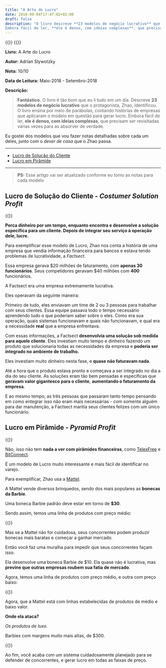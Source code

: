 ```yaml
---
title: "A Arte do Lucro"
date: 2018-09-04T17:47:02+02:00
draft: false
description: "O livro descreve **23 modelos de negócio lucrativo** que o protagonista, Zhao, identificou. Ensina por meio de parábolas, contando histórias de empresas que aplicaram o modelo em questão para gerar lucro.
Embora fácil de ler, **ele é denso, com ideias complexas**, que precisam ser revisitadas várias vezes para as absorver de verdade."
---
```


{{<chart-script>}}
{{<rough-script>}}

**Livro:** A Arte do Lucro

**Autor:** Adrian Slywotzky

**Nota:** 10/10

**Data de Leitura:** Maio-2018 - Setembro-2018

**Descrição:** 

>**Fantástico.** O livro é tão bom que eu li tudo em um dia.
Descreve **23 modelos de negócio lucrativo** que o protagonista, Zhao, identificou. O livro ensina por meio de parábolas, contando histórias de empresas que aplicaram o modelo em questão para gerar lucro.
Embora fácil de ler, **ele é denso, com ideias complexas**, que precisam ser revisitadas várias vezes para as absorver de verdade.

Eu gostei dos modelos que vou fazer notas detalhadas sobre cada um deles, junto com o *dever de casa* que o Zhao passa.

---
- [Lucro de Solução do Cliente](#lucro-de-solução-do-cliente-costumer-solution-profit)
- [Lucro em Pirâmide](#lucro-em-pirâmide-pyramid-profit)

---
 
>**PS:** Esse artigo vai ser atualizado conforme eu tomo as notas para cada modelo

## Lucro de Solução do Cliente - *Costumer Solution Profit*

{{<chart data="[0, -30, -60, -70, -60, -30, 20, 80, 120, 145, 155, 155]" title="Costumer Solution Profit" height="400px" id="costumer-solution-profit-0">}}

**Perca dinheiro por um tempo, enquanto encontra e desenvolve a solução específica para um cliente. Depois de integrar seu serviço à operação dele, lucre.** 

Para exemplificar esse modelo de Lucro, Zhao nos conta a história de uma empresa que vendia informação financeira para bancos e estava tendo problemas de lucratividade, a *Factsect*. 

Essa empresa gerava $20 milhões  de faturamento, com **apenas 30 funcionários**. Seus competidores geravam $40 milhões com **400** funcionários.

A Factsect era uma empresa extremamente lucrativa.

Eles operavam da seguinte maneira:

Primeiro de tudo, eles enviavam um time de 2 ou 3 pessoas para trabalhar com seus clientes. Essa equipe passava todo o tempo necessário aprendendo tudo o que poderiam saber sobre o eles. Como era sua operação, quais sistemas funcionavam e quais não funcionavam, e qual era a necessidade **real** que a empresa enfrentava. 

Com essas informações, a Factsect **desenvolvia uma solução sob medida para aquele cliente**. Eles investiam muito tempo e dinheiro fazendo um produto que solucionaria todas as necessidades da empresa e **poderia ser integrado no ambiente de trabalho.**

Eles investiam muito dinheiro nesta fase, e **quase não faturavam nada**.

Até a hora que o produto estava pronto e começava a ser integrado no dia a dia do seu cliente. As soluções eram tão bem pensadas e específicas que **geravam valor gigantesco para o cliente**, **aumentando o faturamento da empresa**. 

E ao mesmo tempo, as três pessoas que passaram tanto tempo pensando em como entegrar isso não eram mais necessárias - com somente alguém para dar manutenção, a Factsect mantia seus clientes felizes com um único funcionário.


## Lucro em Pirâmide - *Pyramid Profit*

{{<pyramid-profit id="1" number="3">}}

Não, isso não tem **nada a ver com pirâmides financeiras**, como [TelexFree](#) e [BitConnect](#).

É um modelo de Lucro muito interessante e mais fácil de identificar no varejo.

Para exemplificar, Zhao usa a [Mattel](#). 

A  Mattel vende diversos brinquedos, sendo dos mais populares as **bonecas da Barbie**.

Uma boneca Barbie padrão deve estar em torno de **$30**.

Sendo assim, temos uma linha de produtos com preço médio:

{{<pyramid-profit id="2" number="1">}}

Mas se a Mattel não for cuidadosa, seus concorrentes podem produzir bonecas mais baratas e começar a ganhar mercado.

Então você faz uma muralha para impedir que seus concorrentes façam isso.

Ela desenvolve uma boneca Barbie de $10. Ela quase não é lucrativa, mas **previne que outras empresas roubem sua fatia de mercado**.

Agora, temos uma linha de produtos com preço médio, e outra com preço baixo:

{{<pyramid-profit id="3" number="2">}}

Agora, que a Mattel está com linhas estabelecidas de produtos de médio e baixo valor. 

**Onde ela ataca?**

*Os produtos de luxo.*

Barbies com margens muito mais altas, de $300. 

{{<pyramid-profit id="4" number="3">}}

Ao fim, você acaba com um sistema cuidadosamente planejado para se defender de concorrentes, e gerar lucro em todas as faixas de preço.